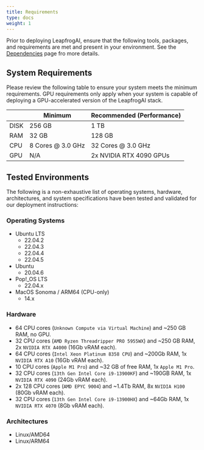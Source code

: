 ```yaml
---
title: Requirements
type: docs
weight: 1
---
```


Prior to deploying LeapfrogAI, ensure that the following tools, packages, and requirements are met and present in your environment. See the [Dependencies](https://docs.leapfrog.ai/docs/local-deploy-guide/dependencies/) page fro more details.

## System Requirements

Please review the following table to ensure your system meets the minimum requirements. GPU requirements only apply when your system is capable of deploying a GPU-accelerated version of the LeapfrogAI stack.

|      | Minimum            | Recommended (Performance) |
|------|--------------------|---------------------------|
| DISK | 256 GB             | 1 TB                      |
| RAM  | 32 GB              | 128 GB                    |
| CPU  | 8 Cores @ 3.0 GHz  | 32 Cores @ 3.0 GHz        |
| GPU  | N/A                | 2x NVIDIA RTX 4090 GPUs   |

## Tested Environments

The following is a non-exhaustive list of operating systems, hardware, architectures, and system specifications have been tested and validated for our deployment instructions:

### Operating Systems

- Ubuntu LTS
  - 22.04.2
  - 22.04.3
  - 22.04.4
  - 22.04.5
- Ubuntu
  - 20.04.6
- Pop!_OS LTS
  - 22.04.x
- MacOS Sonoma / ARM64 (CPU-only)
  - 14.x

### Hardware

- 64 CPU cores (`Unknown Compute via Virtual Machine`) and ~250 GB RAM, no GPU.
- 32 CPU cores (`AMD Ryzen Threadripper PRO 5955WX`) and ~250 GB RAM, 2x `NVIDIA RTX A4000` (16Gb vRAM each).
- 64 CPU cores (`Intel Xeon Platinum 8358 CPU`) and ~200Gb RAM, 1x `NVIDIA RTX A10` (16Gb vRAM each).
- 10 CPU cores (`Apple M1 Pro`) and ~32 GB of free RAM, 1x `Apple M1 Pro`.
- 32 CPU cores (`13th Gen Intel Core i9-13900KF`) and ~190GB RAM, 1x `NVIDIA RTX 4090` (24Gb vRAM each).
- 2x 128 CPU cores (`AMD EPYC 9004`) and ~1.4Tb RAM, 8x `NVIDIA H100` (80Gb vRAM each).
- 32 CPU cores (`13th Gen Intel Core i9-13900HX`) and ~64Gb RAM, 1x `NVIDIA RTX 4070` (8Gb vRAM each).

### Architectures

- Linux/AMD64
- Linux/ARM64
